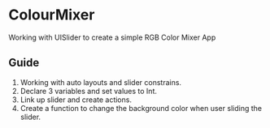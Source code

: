 # ColourMixer
Working with UISlider to create a simple RGB Color Mixer App

## Guide
1. Working with auto layouts and slider constrains.
2. Declare 3 variables and set values to Int.
3. Link up slider and create actions.
4. Create a function to change the background color when user sliding the slider.


